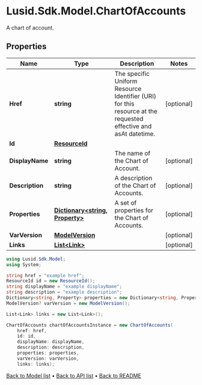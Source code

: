 # Lusid.Sdk.Model.ChartOfAccounts
A chart of account.

## Properties

Name | Type | Description | Notes
------------ | ------------- | ------------- | -------------
**Href** | **string** | The specific Uniform Resource Identifier (URI) for this resource at the requested effective and asAt datetime. | [optional] 
**Id** | [**ResourceId**](ResourceId.md) |  | 
**DisplayName** | **string** | The name of the Chart of Account. | [optional] 
**Description** | **string** | A description of the Chart of Accounts. | [optional] 
**Properties** | [**Dictionary&lt;string, Property&gt;**](Property.md) | A set of properties for the Chart of Accounts. | [optional] 
**VarVersion** | [**ModelVersion**](ModelVersion.md) |  | [optional] 
**Links** | [**List&lt;Link&gt;**](Link.md) |  | [optional] 

```csharp
using Lusid.Sdk.Model;
using System;

string href = "example href";
ResourceId id = new ResourceId();
string displayName = "example displayName";
string description = "example description";
Dictionary<string, Property> properties = new Dictionary<string, Property>();
ModelVersion? varVersion = new ModelVersion();

List<Link> links = new List<Link>();

ChartOfAccounts chartOfAccountsInstance = new ChartOfAccounts(
    href: href,
    id: id,
    displayName: displayName,
    description: description,
    properties: properties,
    varVersion: varVersion,
    links: links);
```

[Back to Model list](../README.md#documentation-for-models) &#8226; [Back to API list](../README.md#documentation-for-api-endpoints) &#8226; [Back to README](../README.md)
